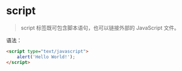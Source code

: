 # script

> script 标签既可包含脚本语句，也可以链接外部的 JavaScript 文件。

语法：

```html
<script type="text/javascript">
    alert('Hello World!');
</script>
```